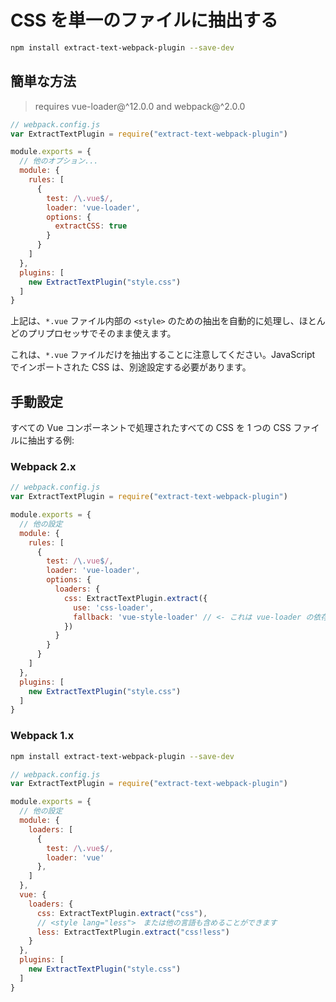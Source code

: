 # CSS を単一のファイルに抽出する

``` bash
npm install extract-text-webpack-plugin --save-dev
```

## 簡単な方法

> requires vue-loader@^12.0.0 and webpack@^2.0.0

``` js
// webpack.config.js
var ExtractTextPlugin = require("extract-text-webpack-plugin")

module.exports = {
  // 他のオプション...
  module: {
    rules: [
      {
        test: /\.vue$/,
        loader: 'vue-loader',
        options: {
          extractCSS: true
        }
      }
    ]
  },
  plugins: [
    new ExtractTextPlugin("style.css")
  ]
}
```

上記は、`*.vue` ファイル内部の `<style>` のための抽出を自動的に処理し、ほとんどのプリプロセッサでそのまま使えます。

これは、`*.vue` ファイルだけを抽出することに注意してください。JavaScript でインポートされた CSS は、別途設定する必要があります。

## 手動設定

すべての Vue コンポーネントで処理されたすべての CSS を 1 つの CSS ファイルに抽出する例:

### Webpack 2.x

``` js
// webpack.config.js
var ExtractTextPlugin = require("extract-text-webpack-plugin")

module.exports = {
  // 他の設定
  module: {
    rules: [
      {
        test: /\.vue$/,
        loader: 'vue-loader',
        options: {
          loaders: {
            css: ExtractTextPlugin.extract({
              use: 'css-loader',
              fallback: 'vue-style-loader' // <- これは vue-loader の依存ですので、npm3 を使用している場合は明示的にインストールする必要はありません
            })
          }
        }
      }
    ]
  },
  plugins: [
    new ExtractTextPlugin("style.css")
  ]
}
```

### Webpack 1.x

``` bash
npm install extract-text-webpack-plugin --save-dev
```

``` js
// webpack.config.js
var ExtractTextPlugin = require("extract-text-webpack-plugin")

module.exports = {
  // 他の設定
  module: {
    loaders: [
      {
        test: /\.vue$/,
        loader: 'vue'
      },
    ]
  },
  vue: {
    loaders: {
      css: ExtractTextPlugin.extract("css"),
      // <style lang="less">　または他の言語も含めることができます
      less: ExtractTextPlugin.extract("css!less")
    }
  },
  plugins: [
    new ExtractTextPlugin("style.css")
  ]
}
```
